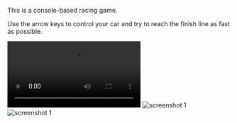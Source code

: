 This is a console-based racing game.

Use the arrow keys to control your car and try to reach the finish line as fast as possible.


![Link to video](https://user-images.githubusercontent.com/94807001/228474221-f4fe1ea3-247b-44c2-904d-fa238d40b431.mp4)
![screenshot 1](https://github.com/nibog001/ConsoleRacing/blob/main/screenshots/Screenshot%202023-03-29%20095039.png)
![screenshot 1](https://github.com/nibog001/ConsoleRacing/blob/main/screenshots/Screenshot%202023-03-29%20095039.png)
